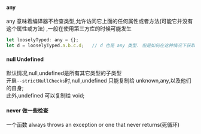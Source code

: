 #### any
any 意味着编译器不检查类型,允许访问它上面的任何属性或者方法(可能它并没有这个属性或方法) ,一般在使用第三方库的时候可能发生  
```js
let looselyTyped: any = {};
let d = looselyTyped.a.b.c.d;   // d 也是 any 类型. 但是如何在这种情况下获取到准确的类型
```
#### null Undefined
默认情况,null,undefined是所有其它类型的子类型  
开启`--strictNullChecks`时,null,undefined 只能复制给  unknown,any,以及他们的自身;  
此外,undefined 可以复制给 void;  

#### never 做一些检查
一个函数 always throws an exception or one that never returns(死循环)  







